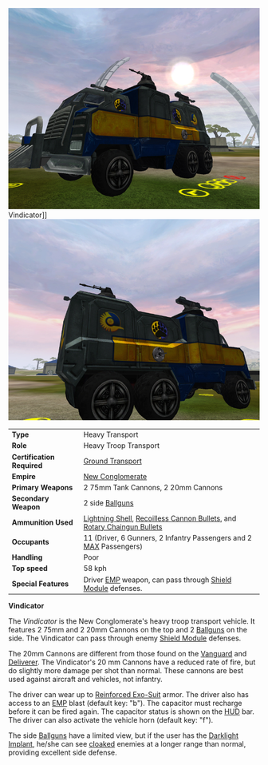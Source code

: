 ![](../images/VindicatorFront.jpg "fig:VindicatorFront.jpg") Vindicator\]\]
![](../images/VindicatorRear.jpg "fig:VindicatorRear.jpg")

|                            |                                                                                                                                                                                                       |
| -------------------------- | ----------------------------------------------------------------------------------------------------------------------------------------------------------------------------------------------------- |
| **Type**                   | Heavy Transport                                                                                                                                                                                       |
| **Role**                   | Heavy Troop Transport                                                                                                                                                                                 |
| **Certification Required** | [Ground Transport](../certifications/Ground_Transport.md)                                                                                                                                             |
| **Empire**                 | [New Conglomerate](../etc/New_Conglomerate.md)                                                                                                                                                        |
| **Primary Weapons**        | 2 75mm Tank Cannons, 2 20mm Cannons                                                                                                                                                                   |
| **Secondary Weapon**       | 2 side [Ballguns](../items/Ballgun.md)                                                                                                                                                                |
| **Ammunition Used**        | [Lightning Shell](../ammunition/Lightning_Shell.md), [Recoilless Cannon Bullets](../ammunition/Recoilless_Cannon_Bullets.md), and [Rotary Chaingun Bullets](../ammunition/Rotary_Chaingun_Bullets.md) |
| **Occupants**              | 11 (Driver, 6 Gunners, 2 Infantry Passengers and 2 [MAX](../items/Mechanized_Assault_Exo-Suit.md) Passengers)                                                                                         |
| **Handling**               | Poor                                                                                                                                                                                                  |
| **Top speed**              | 58 kph                                                                                                                                                                                                |
| **Special Features**       | Driver [EMP](../commands/EMP.md) weapon, can pass through [Shield Module](../items/Shield_Module.md) defenses.                                                                                        |

**Vindicator**

The _Vindicator_ is the New Conglomerate's heavy troop transport vehicle. It
features 2 75mm and 2 20mm Cannons on the top and 2
[Ballguns](../items/Ballgun.md) on the side. The Vindicator can pass through
enemy [Shield Module](../items/Shield_Module.md) defenses.

The 20mm Cannons are different from those found on the [Vanguard](Vanguard.md)
and [Deliverer](Deliverer.md). The Vindicator's 20 mm Cannons have a reduced
rate of fire, but do slightly more damage per shot than normal. These cannons
are best used against aircraft and vehicles, not infantry.

The driver can wear up to [Reinforced Exo-Suit](../armor/Reinforced_Exo-Suit.md)
armor. The driver also has access to an [EMP](../commands/EMP.md) blast (default
key: "b"). The capacitor must recharge before it can be fired again. The
capacitor status is shown on the [HUD](../etc/Heads-up_Display.md) bar. The
driver can also activate the vehicle horn (default key: "f").

The side [Ballguns](../items/Ballgun.md) have a limited view, but if the user
has the [Darklight](../implants/Darklight.md)
[Implant](../implants/Implants.md), he/she can see
[cloaked](../items/Infiltration_Suit.md) enemies at a longer range than normal,
providing excellent side defense.


